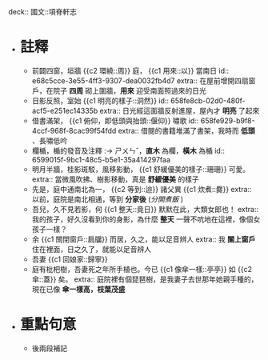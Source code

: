 deck:: 國文::項脊軒志

- # 註釋
	- 前闢四窗，垣牆 {{c2 環繞::周}} 庭， {{c1 用來::以}} 當南日
	  id:: e68c5cce-3e55-4ff3-9307-dea0032fb4d7
	  extra:: 在屋前增開四扇窗戶，在院子 **四周** 砌上圍牆，**用來** 迎受南面照過來的日光
	- 日影反照，室始 {{c1 明亮的樣子::洞然}}
	  id:: 658fe8cb-02d0-480f-acf5-e251ec14335b
	  extra:: 日光經這面牆反射進屋，屋內才 **明亮** 了起來
	- 借書滿架， {{c1 俯仰，即低頭與抬頭::偃仰}} 嘯歌
	  id:: 658fe929-b9f8-4ccf-968f-8cac99f54fdd
	  extra:: 借閱的書籍堆滿了書架，我時而 **低頭** 、長嘯低吟
	- 欄楯，楯的發音及注釋 :-> ㄕㄨㄣˇ，**直木** 為欄，**橫木** 為楯
	  id:: 6599015f-9bc1-48c5-b5e1-35a414297faa
	- 明月半牆，桂影斑駁，風移影動， {{c1 舒緩優美的樣子::珊珊}} 可愛。
	  extra:: 當微風吹拂、樹影移動，真是 **舒緩優美** 的樣子
	- 先是，庭中通南北為一， {{c2 等到::迨}} 諸父異 {{c1 炊煮::爨}}
	  extra:: 以前，庭院是南北相通，等到 **分家後** (*分開煮飯* )
	- 吾兒，久不見若影，何 {{c1 整天::竟日}} 默默在此，大類女郎也！
	  extra:: 我的孩子，好久沒看到你的身影，為什麼 **整天** 一聲不吭地在這裡，像個女孩子一樣？
	- 余 {{c1 關閉窗戶::扃牖}} 而居，久之，能以足音辨人
	  extra:: 我 **關上窗戶** 住在裡面，日之久了，就能以足音辨人
	- 吾妻 {{c1 回娘家::歸寧}}
	- 庭有枇杷樹，吾妻死之年所手植也。今已 {{c1 像傘一樣::亭亭}} 如 {{c2 傘::蓋}} 矣。
	  extra:: 庭院裡有個琵琶樹，是我妻子去世那年她親手種的，現在已像 **傘一樣高，枝葉茂盛**
- # 重點句意
	- 後兩段補記